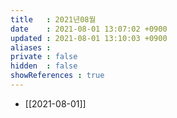 ```yaml
---
title   : 2021년08월
date    : 2021-08-01 13:07:02 +0900
updated : 2021-08-01 13:10:03 +0900
aliases : 
private : false
hidden  : false
showReferences : true
---
```

- [[2021-08-01]]
